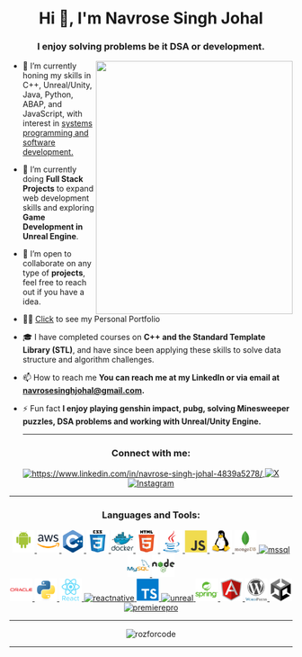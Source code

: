<h1 align="center">Hi 👋, I'm Navrose Singh Johal</h1>
<h3 align="center">I enjoy solving problems be it DSA or development.</h3>

<img align="right"  width="350" height="450" src="https://github.com/user-attachments/assets/0b5c0a77-b9e4-47a0-98fa-56a75a76bc49" frameBorder="0" >

- 🔭 I’m currently honing my skills in C++, Unreal/Unity, Java, Python, ABAP, and JavaScript, with interest in [systems programming and software development.](https://github.com/RozForCode/myOS)


- 🌱 I’m currently doing **Full Stack Projects** to expand web development skills and exploring **Game Development in Unreal Engine**.

- 👯 I’m open to collaborate on any type of **projects**, feel free to reach out if you have a idea.

- 👨‍💻 <a href="https://navrose.co/" target="_blank" rel="noopener noreferrer">Click</a> to see my Personal Portfolio

- 🎓 I have completed courses on **C++ and the Standard Template Library (STL)**, and have since been applying these skills to solve data structure and algorithm challenges.

- 📫 How to reach me **You can reach me at my LinkedIn or via email at navrosesinghjohal@gmail.com.**

- ⚡ Fun fact **I enjoy playing genshin impact, pubg, solving Minesweeper puzzles, DSA problems and working with Unreal/Unity Engine.**
  <hr>
<h3 align="center">Connect with me:</h3>
<p align="center">
<a href="https://linkedin.com/in/navrose-singh-johal-4839a5278/" target="blank">
    <img align="center" src="https://raw.githubusercontent.com/rahuldkjain/github-profile-readme-generator/master/src/images/icons/Social/linked-in-alt.svg" alt="https://www.linkedin.com/in/navrose-singh-johal-4839a5278/" height="30" width="40" />
</a>
    <a href="https://x.com/johal_navrose" target="blank" >
    <img src="https://cdn.jsdelivr.net/gh/devicons/devicon/icons/twitter/twitter-original.svg" alt="X" height="30" width="40" style="margin:20;" />
  </a>
  <a href="https://www.instagram.com/navrose.johal/" target="blank">
    <img src="https://raw.githubusercontent.com/rahuldkjain/github-profile-readme-generator/master/src/images/icons/Social/instagram.svg" alt="Instagram" height="30" width="40" style="margin:20;" />
  </a>
</p>
<hr>
<h3 align="center">Languages and Tools:</h3>
<p align="center">
  <a href="https://developer.android.com" target="_blank" rel="noreferrer"> <img src="https://raw.githubusercontent.com/devicons/devicon/master/icons/android/android-original-wordmark.svg" alt="android" width="40" height="40"/> </a>
  <a href="https://aws.amazon.com" target="_blank" rel="noreferrer"> <img src="https://raw.githubusercontent.com/devicons/devicon/master/icons/amazonwebservices/amazonwebservices-original-wordmark.svg" alt="aws" width="40" height="40"/> </a> 
  <a href="https://www.w3schools.com/cpp/" target="_blank" rel="noreferrer"> <img src="https://raw.githubusercontent.com/devicons/devicon/master/icons/cplusplus/cplusplus-original.svg" alt="cplusplus" width="40" height="40"/> </a> 
  <a href="https://www.w3schools.com/css/" target="_blank" rel="noreferrer"> <img src="https://raw.githubusercontent.com/devicons/devicon/master/icons/css3/css3-original-wordmark.svg" alt="css3" width="40" height="40"/> </a>
  <a href="https://www.docker.com/" target="_blank" rel="noreferrer"> <img src="https://raw.githubusercontent.com/devicons/devicon/master/icons/docker/docker-original-wordmark.svg" alt="docker" width="40" height="40"/> </a> 
  <a href="https://www.w3.org/html/" target="_blank" rel="noreferrer"> <img src="https://raw.githubusercontent.com/devicons/devicon/master/icons/html5/html5-original-wordmark.svg" alt="html5" width="40" height="40"/> </a> 
  <a href="https://www.java.com" target="_blank" rel="noreferrer"> <img src="https://raw.githubusercontent.com/devicons/devicon/master/icons/java/java-original.svg" alt="java" width="40" height="40"/> </a>
  <a href="https://developer.mozilla.org/en-US/docs/Web/JavaScript" target="_blank" rel="noreferrer"> <img src="https://raw.githubusercontent.com/devicons/devicon/master/icons/javascript/javascript-original.svg" alt="javascript" width="40" height="40"/> </a> 
  <a href="https://www.linux.org/" target="_blank" rel="noreferrer"> <img src="https://raw.githubusercontent.com/devicons/devicon/master/icons/linux/linux-original.svg" alt="linux" width="40" height="40"/> </a>
  <a href="https://www.mongodb.com/" target="_blank" rel="noreferrer"> <img src="https://raw.githubusercontent.com/devicons/devicon/master/icons/mongodb/mongodb-original-wordmark.svg" alt="mongodb" width="40" height="40"/> </a> <a href="https://www.microsoft.com/en-us/sql-server" target="_blank" rel="noreferrer"> <img src="https://www.svgrepo.com/show/303229/microsoft-sql-server-logo.svg" alt="mssql" width="40" height="40"/> </a> <a href="https://www.mysql.com/" target="_blank" rel="noreferrer"> <img src="https://raw.githubusercontent.com/devicons/devicon/master/icons/mysql/mysql-original-wordmark.svg" alt="mysql" width="40" height="40"/> </a>
  <a href="https://nodejs.org" target="_blank" rel="noreferrer"> <img src="https://raw.githubusercontent.com/devicons/devicon/master/icons/nodejs/nodejs-original-wordmark.svg" alt="nodejs" width="40" height="40"/> </a> <br>
  <a href="https://www.oracle.com/" target="_blank" rel="noreferrer"> <img src="https://raw.githubusercontent.com/devicons/devicon/master/icons/oracle/oracle-original.svg" alt="oracle" width="40" height="40"/> </a>
  <a href="https://www.python.org" target="_blank" rel="noreferrer"> <img src="https://raw.githubusercontent.com/devicons/devicon/master/icons/python/python-original.svg" alt="python" width="40" height="40"/> </a>
  <a href="https://reactjs.org/" target="_blank" rel="noreferrer"> <img src="https://raw.githubusercontent.com/devicons/devicon/master/icons/react/react-original-wordmark.svg" alt="react" width="40" height="40"/> </a> 
  <a href="https://reactnative.dev/" target="_blank" rel="noreferrer"> <img src="https://reactnative.dev/img/header_logo.svg" alt="reactnative" width="40" height="40"/> </a>
  <a href="https://www.typescriptlang.org/" target="_blank" rel="noreferrer"> <img src="https://raw.githubusercontent.com/devicons/devicon/master/icons/typescript/typescript-original.svg" alt="typescript" width="40" height="40"/> </a> 
  <a href="https://unrealengine.com/" target="_blank" rel="noreferrer"> <img src="https://raw.githubusercontent.com/kenangundogan/fontisto/036b7eca71aab1bef8e6a0518f7329f13ed62f6b/icons/svg/brand/unreal-engine.svg" alt="unreal" width="40" height="40"/> </a> 
<a href="https://spring.io/projects/spring-boot" target="_blank" rel="noreferrer">
  <img src="https://raw.githubusercontent.com/devicons/devicon/master/icons/spring/spring-original-wordmark.svg" alt="springboot" width="40" height="40"/>
</a>
<a href="https://angular.io" target="_blank" rel="noreferrer">
  <img src="https://raw.githubusercontent.com/devicons/devicon/master/icons/angularjs/angularjs-original.svg" alt="angular" width="40" height="40"/>
</a>
<a href="https://wordpress.org" target="_blank" rel="noreferrer">
  <img src="https://raw.githubusercontent.com/devicons/devicon/master/icons/wordpress/wordpress-original.svg" alt="wordpress" width="40" height="40"/>
</a>
<a href="https://unity.com" target="_blank" rel="noreferrer">
  <img src="https://raw.githubusercontent.com/devicons/devicon/master/icons/unity/unity-original.svg" alt="unity" width="40" height="40"/>
</a>
<a href="https://www.adobe.com/products/premiere.html" target="_blank" rel="noreferrer">
  <img src="https://raw.githubusercontent.com/danielcranney/readme-generator/main/public/icons/skills/premierepro-colored.svg" alt="premierepro" width="40" height="40"/>
</a>
</p>
<hr>
<p align="center"><img align="center" src="https://github-readme-streak-stats.herokuapp.com/?user=rozforcode&" alt="rozforcode" /></p>
<hr>
